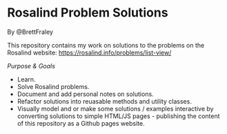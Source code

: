 # Rosalind Problem Solutions
By @BrettFraley

This repository contains my work on solutions to the problems 
on the Rosalind website: https://rosalind.info/problems/list-view/

*Purpose & Goals*

- Learn.
- Solve Rosalind problems.
- Document and add personal notes on solutions.
- Refactor solutions into reuasable methods and utility classes.
- Visually model and or make some solutions / examples interactive
by converting solutions to simple HTML/JS pages - publishing the 
content of this repository as a Github pages website.


